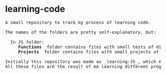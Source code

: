 # learning-code
<pre>
A small repository to track my process of learning code.

The names of the folders are pretty self-explanatory, but: 

  In JS folder:
    <b> Functions </b> folder contains files with small tests of different functions. 
    <b> Projects </b> folder contains files with small projects of mine which were made when I was suddenly struck with ideas for them. 

Initially this repository was made as _learning-JS_, which meant it only included projects from my process of learning JavaScript. But as I started learning other languages, I decided to just keep adding to the same repository by simply creating more folders, so now it is _learning-code_.
All these files are the result of me learning different programming languages, and were made at different times and stages of development/learning, thus some of them may heavily lack in quality. But, since the files were created for the purpose of revising some material in a categorised and short fashion, it still works.  
</pre>
